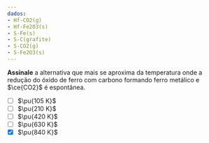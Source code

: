 ```yaml
---
dados:
- Hf-CO2(g)
- Hf-Fe2O3(s)
- S-Fe(s)
- S-C(grafite)
- S-CO2(g)
- S-Fe2O3(s)
---
```


**Assinale** a alternativa que mais se aproxima da temperatura onde a redução do óxido de ferro com carbono formando ferro metálico e $\ce{CO2}$ é espontânea.

- [ ] $\pu{105 K}$
- [ ] $\pu{210 K}$
- [ ] $\pu{420 K}$
- [ ] $\pu{630 K}$
- [x] $\pu{840 K}$
